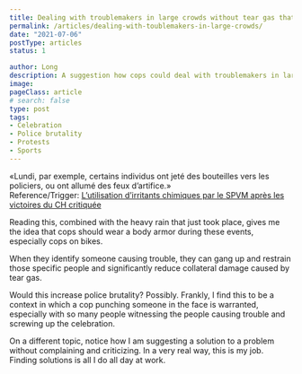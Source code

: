 ```yaml
---
title: Dealing with troublemakers in large crowds without tear gas that cause collateral damage
permalink: /articles/dealing-with-toublemakers-in-large-crowds/
date: "2021-07-06"
postType: articles
status: 1

author: Long
description: A suggestion how cops could deal with troublemakers in large crowds without tear gas that cause collateral damage.
image: 
pageClass: article
# search: false
type: post
tags:
- Celebration
- Police brutality
- Protests
- Sports
---
```


«Lundi, par exemple, certains individus ont jeté des bouteilles vers les policiers, ou ont allumé des feux d’artifice.»<br>
Reference/Trigger: <a href="https://journalmetro.com/actualites/2665014/canadiens-lutilisation-dirritants-chimiques-par-le-spvm-critiquee/">L’utilisation d’irritants chimiques par le SPVM après les victoires du CH critiquée</a>

Reading this, combined with the heavy rain that just took place, gives me the idea that cops should wear a body armor during these events, especially cops on bikes.

When they identify someone causing trouble, they can gang up and restrain those specific people and significantly reduce collateral damage caused by tear gas.

Would this increase police brutality? Possibly. Frankly, I find this to be a context in which a cop punching someone in the face is warranted, especially with so many people witnessing the people causing trouble and screwing up the celebration.

On a different topic, notice how I am suggesting a solution to a problem without complaining and criticizing. In a very real way, this is my job. Finding solutions is all I do all day at work.
